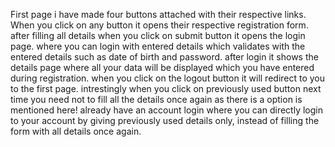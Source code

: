 First page i have made four buttons attached with their respective links. 
When you click on any button it opens their respective registration form. 
after filling all details when you click on submit button it opens the login page. 
where you can login with entered details which validates with the entered details such as date of birth and password.
after login it shows the details page where all your data will be displayed which you have entered during registration. 
when you click on the logout button it will redirect to you to the first page. 
intrestingly when you click on previously used button next time you need not to fill all the details once again as there is a option is mentioned here!
already have an account login where you can directly login to your account by giving previously used details only, instead of filling the form with all details once again.
